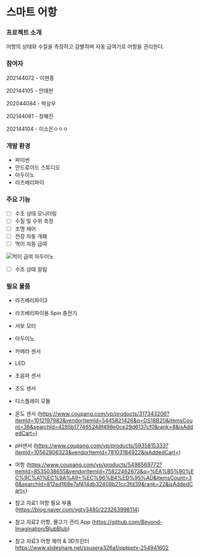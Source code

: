 # 스마트 어항
### 프로젝트 소개
어항의 상태와 수질을 측정하고 감별하며 자동 급여기로 어항을 관리한다.

### 참여자
202144072 - 이현종

202144105 - 안태현

202044084 - 박상우

202144081 - 장혜진

202144104 - 이소은ㅇㅇㅇ

### 개발 환경
* 파이썬
* 안드로이드 스튜디오
* 아두이노
* 라즈베리파이

### 주요 기능
- [ ] 수조 상태 모니터링
- [ ] 수질 및 수위 측정
- [ ] 조명 제어
- [ ] 천장 자동 개폐
- [ ] 먹이 자동 급여
      
![먹이 급여 아두이노](https://github.com/wireless-network-team2/Theme/assets/144095568/8648ff0f-40e7-4395-8e09-7219e3f89683)

- [ ] 수조 상태 알림

### 필요 물품
* 라즈베리파이3
* 라즈베리파이용 5pin 충전기
* 서보 모터
* 아두이노
* 카메라 센서
* LED
* 초음파 센서
* 조도 센서
* 디스플레이 모듈
* 온도 센서 (https://www.coupang.com/vp/products/317343206?itemId=1012197982&vendorItemId=5445821426&q=DS18B20&itemsCount=36&searchId=4285b177465248f498e0ce29d6137cf0&rank=8&isAddedCart=)

* pH센서 (https://www.coupang.com/vp/products/5935815333?itemId=10562806323&vendorItemId=78103184922&isAddedCart=)

* 어항 (https://www.coupang.com/vp/products/5498569772?itemId=8535038655&vendorItemId=75822462673&q=%EA%B5%90%EC%9C%A1%EC%9A%A9+%EC%96%B4%ED%95%AD&itemsCount=36&searchId=812ed168e7af414db32408b21cc3fd39&rank=22&isAddedCart=)
* 참고 자료1 어항 필요 부품 (https://blog.naver.com/vgty3480/223263998114)
* 참고 자료2 어항, 물고기 관리 App (https://github.com/Beyond-Imagination/BlubBlub)
* 참고 자료3 어항 제어 & 3D프린터 https://www.slideshare.net/ssusera326a1/pptpptx-254941602

